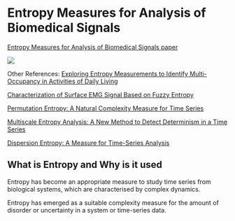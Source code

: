 # Entropy Measures for Analysis of Biomedical Signals

[Entropy Measures for Analysis of Biomedical Signals paper](https://www.researchgate.net/publication/290219771_Entropy-Based_Algorithms_in_the_Analysis_of_Biomedical_Signals)

![](https://i.imgur.com/xMF2y5B.png)

Other References:
[Exploring Entropy Measurements to Identify Multi-Occupancy in Activities of Daily Living](http://web.a.ebscohost.com.libproxy1.nus.edu.sg/plink?key=10.83.8.64_8000_1334801804&site=ehost&scope=site&db=a9h&AN=136174470&msid=-419426216)

[Characterization of Surface EMG Signal Based on Fuzzy Entropy
](https://ieeexplore-ieee-org.libproxy1.nus.edu.sg/document/4237165)

[Permutation Entropy: A Natural Complexity Measure for Time Series](https://journals-aps-org.libproxy1.nus.edu.sg/prl/abstract/10.1103/PhysRevLett.88.174102)

[Multiscale Entropy Analysis: A New Method to Detect Determinism in a Time Series](https://arxiv.org/pdf/physics/0604040.pdf)

[Dispersion Entropy: A Measure for Time-Series Analysis](https://ieeexplore-ieee-org.libproxy1.nus.edu.sg/document/7434608)

## What is Entropy and Why is it used

Entropy has become an appropriate measure to study time series from biological systems, which are characterised by complex dynamics. 

Entropy has emerged as a suitable complexity measure for the amount of disorder or uncertainty in a system or time-series data.
